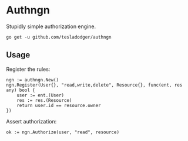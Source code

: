# Authngn

Stupidly simple authorization engine.

```
go get -u github.com/tesladodger/authngn
```

## Usage

Register the rules:

```
ngn := authngn.New()
ngn.Register(User{}, "read,write,delete", Resource{}, func(ent, res any) bool {
    user := ent.(User)
    res := res.(Resource)
    return user.id == resource.owner
})
```

Assert authorization:
```
ok := ngn.Authorize(user, "read", resource)
```
